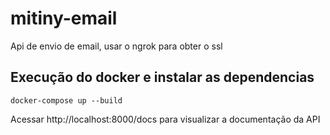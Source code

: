 # mitiny-email

Api de envio de email, usar o ngrok para obter o ssl

## Execução do docker e instalar as dependencias

```shell
docker-compose up --build
```

Acessar http://localhost:8000/docs para visualizar a documentação da API
